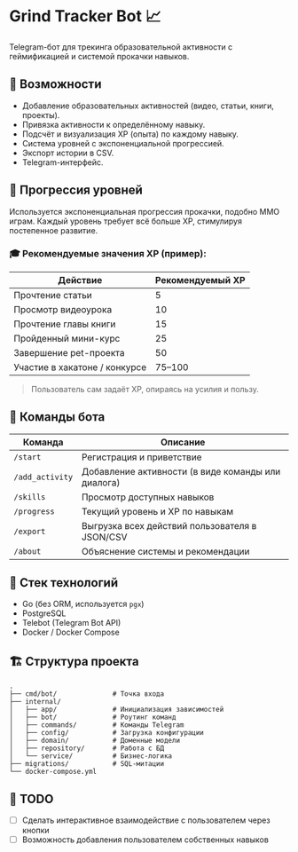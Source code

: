 # Grind Tracker Bot 📈

Telegram-бот для трекинга образовательной активности с геймификацией и системой прокачки навыков.

## 🚀 Возможности

- Добавление образовательных активностей (видео, статьи, книги, проекты).
- Привязка активности к определённому навыку.
- Подсчёт и визуализация XP (опыта) по каждому навыку.
- Система уровней с экспоненциальной прогрессией.
- Экспорт истории в CSV.
- Telegram-интерфейс.

## 🧠 Прогрессия уровней

Используется экспоненциальная прогрессия прокачки, подобно MMO играм. Каждый уровень требует всё больше XP, стимулируя постепенное развитие.

### 🎓 Рекомендуемые значения XP (пример):

| Действие                      | Рекомендуемый XP |
| ----------------------------- | ---------------- |
| Прочтение статьи              | 5                |
| Просмотр видеоурока           | 10               |
| Прочтение главы книги         | 15               |
| Пройденный мини-курс          | 25               |
| Завершение pet-проекта        | 50               |
| Участие в хакатоне / конкурсе | 75–100           |

> Пользователь сам задаёт XP, опираясь на усилия и пользу.

## 💬 Команды бота

| Команда         | Описание                                           |
| --------------- | -------------------------------------------------- |
| `/start`        | Регистрация и приветствие                          |
| `/add_activity` | Добавление активности (в виде команды или диалога) |
| `/skills`       | Просмотр доступных навыков                         |
| `/progress`     | Текущий уровень и XP по навыкам                    |
| `/export`       | Выгрузка всех действий пользователя в JSON/CSV     |
| `/about`        | Объяснение системы и рекомендации                  |

## 🧱 Стек технологий

* Go (без ORM, используется `pgx`)
* PostgreSQL
* Telebot (Telegram Bot API)
* Docker / Docker Compose

## 🏗 Структура проекта

```
.
├── cmd/bot/              # Точка входа
├── internal/
│   ├── app/              # Инициализация зависимостей
│   ├── bot/              # Роутинг команд
│   ├── commands/         # Команды Telegram
│   ├── config/           # Загрузка конфигурации
│   ├── domain/           # Доменные модели
│   ├── repository/       # Работа с БД
│   └── service/          # Бизнес-логика
├── migrations/           # SQL-митации
└── docker-compose.yml
```

## 📌 TODO

* [ ] Сделать интерактивное взаимодействие с пользователем через кнопки
* [ ] Возможность добавления пользователем собственных навыков
